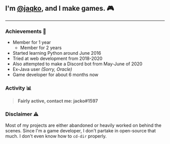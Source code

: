 ## I'm [@jaqko](https://github.com/jaqko), and I make games. 🎮

___

### **Achievements 🥇**

- Member for 1 year
  - Member for 2 years
- Started learning Python around June 2016
- Tried at web development from 2018-2020
- Also attempted to make a Discord bot from May-June of 2020
- Ex-Java user *(Sorry, Oracle)*
- Game developer for about 6 months now

### **Activity 📊**

> **Fairly active, contact me: jacko#1597**

### **Disclaimer ⚠️**

Most of my projects are either abandoned or heavily worked on behind the scenes. Since I'm a game developer, I don't partake in open-source that much. I don't even know how to `cd-dir` properly.
